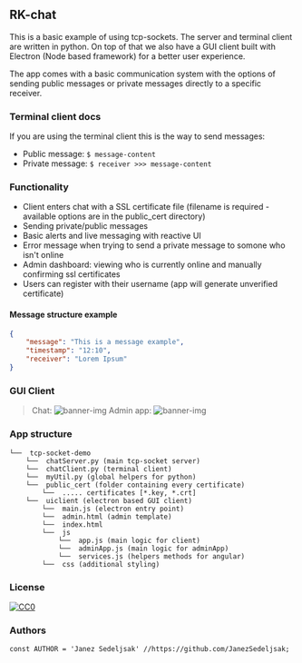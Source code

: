 ## RK-chat
This is a basic example of using tcp-sockets. The server and terminal client are written in python. On top of that we also have a GUI client built with Electron (Node based framework) for a better user experience.

The app comes with a basic communication system with the options of sending public messages or private messages directly to a specific receiver.

### Terminal client docs
If you are using the terminal client this is the way to send messages:
* Public message: ```$ message-content```
* Private message: ```$ receiver >>> message-content```

### Functionality
* Client enters chat with a SSL certificate file (filename is required - available options are in the public_cert directory)
* Sending private/public messages
* Basic alerts and live messaging with reactive UI
* Error message when trying to send a private message to somone who isn't online
* Admin dashboard: viewing who is currently online and manually confirming ssl certificates
* Users can register with their username (app will generate unverified certificate)

#### Message structure example
```json
{
    "message": "This is a message example",
    "timestamp": "12:10",
    "receiver": "Lorem Ipsum"
}
```

### GUI Client

> Chat: ![banner-img](https://raw.githubusercontent.com/JanezSedeljsak/tcp-socket-demo/main/docs/client-chat.png)
> Admin app: ![banner-img](https://raw.githubusercontent.com/JanezSedeljsak/tcp-socket-demo/main/docs/admin-app.png)

### App structure
```
└──  tcp-socket-demo
    └──  chatServer.py (main tcp-socket server)
    └──  chatClient.py (terminal client)
    └──  myUtil.py (global helpers for python)
    └──  public_cert (folder containing every certificate)
        └──  ..... certificates [*.key, *.crt]
    └──  uiclient (electron based GUI client)
        └──  main.js (electron entry point)
        └──  admin.html (admin template)
        └──  index.html 
        └──  js
            └──  app.js (main logic for client)
            └──  adminApp.js (main logic for adminApp)
            └──  services.js (helpers methods for angular)
        └──  css (additional styling)
```

### License

[![CC0](https://licensebuttons.net/p/zero/1.0/88x31.png)](https://creativecommons.org/publicdomain/zero/1.0/)

### Authors

```JS
const AUTHOR = 'Janez Sedeljsak' //https://github.com/JanezSedeljsak;
```
